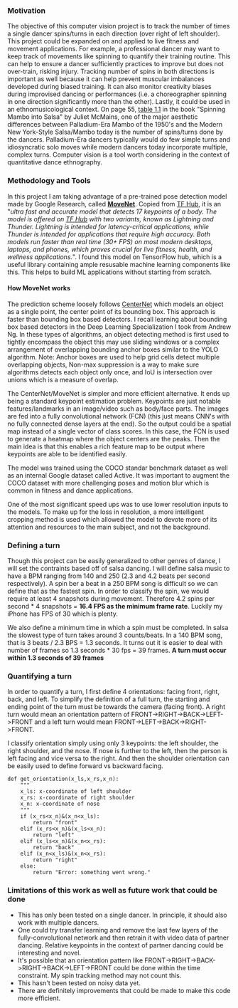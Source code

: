 ### Motivation
The objective of this computer vision project is to track the number of times a single dancer spins/turns in each direction (over right of left shoulder). This project could be expanded on and applied to live fitness and movement applications. For example, a professional dancer may want to keep track of movements like spinning to quantify their training routine. This can help to ensure a dancer sufficiently practices to improve but does not over-train, risking injury. Tracking number of spins in both directions is important as well because it can help prevent muscular imbalances developed during biased training. It can also monitor creativity biases during improvised dancing or performances (i.e. a choreographer spinning in one direction significantly more than the other). Lastly, it could be used in an ethnomusicological context. On page 55, [table 1.1](https://drive.google.com/file/d/13SPHCf94HYKWoEIaKNVrBEtmyad39JaZ/view?usp=drive_link) in the book "Spinning Mambo into Salsa" by Juliet McMains, one of the major aesthetic differences between Palladium-Era Mambo of the 1950's and the Modern New York-Style Salsa/Mambo today is the number of spins/turns done by the dancers. Palladium-Era dancers typically would do few simple turns and idiosyncratic solo moves while modern dancers today incorporate multiple, complex turns. Computer vision is a tool worth considering in the context of quantitative dance ethnography.


### Methodology and Tools
In this project I am taking advantage of a pre-trained pose detection model made by Google Research, called **[MoveNet](https://t.co/QpfnVL0YYI?amp=1)**. Copied from [TF Hub](https://www.tensorflow.org/hub/tutorials/movenet), it is an "*ultra fast and accurate model that detects 17 keypoints of a body. The model is offered on [TF Hub](https://tfhub.dev/s?q=movenet) with two variants, known as Lightning and Thunder. Lightning is intended for latency-critical applications, while Thunder is intended for applications that require high accuracy. Both models run faster than real time (30+ FPS) on most modern desktops, laptops, and phones, which proves crucial for live fitness, health, and wellness applications.*". I found this model on TensorFlow hub, which is a useful library containing ample resusable machine learning components like this. This helps to build ML applications without starting from scratch.

#### How MoveNet works
The prediction scheme loosely follows [CenterNet](https://arxiv.org/abs/1904.07850) which models an object as a single point, the center point of its bounding box. This approach is faster than bounding box based detectors. I recall learning about bounding box based detectors in the Deep Learning Specialization I took from Andrew Ng. In these types of algorithms, an object detecting method is first used to tightly encompass the object this may use sliding windows or a complex arrangement of overlapping bounding anchor boxes similar to the YOLO algorithm. Note: Anchor boxes are used to help grid cells detect multiple overlapping objects, Non-max suppression is a way to make sure algorithms detects each object only once, and IoU is intersection over unions which is a measure of overlap. 

The CenterNet/MoveNet is simpler and more efficient alternative. It ends up being a standard keypoint estimation problem. Keypoints are just notable features/landmarks in an image/video such as body/face parts. The images are fed into a fully convolutional network (FCN) (this just means CNN's with no fully connected dense layers at the end). So the output could be a spatial map instead of a single vector of class scores. In this case, the FCN is used to generate a heatmap where the object centers are the peaks. Then the main idea is that this enables a rich feature map to be output where keypoints are able to be identified easily. 

The model was trained using the COCO standar benchmark dataset as well as an internal Google dataset called Active. It was important to augment the COCO dataset with more challenging poses and motion blur which is common in fitness and dance applications.

One of the most significant speed ups was to use lower resolution inputs to the models. To make up for the loss in resolution, a more intelligent cropping method is used which allowed the model to devote more of its attention and resources to the main subject, and not the background.


### Defining a turn
Though this project can be easily generalized to other genres of dance, I will set the contraints based off of salsa dancing. I will define salsa music to have a BPM ranging from 140 and 250 (2.3 and 4.2 beats per second respectively). A spin ber a beat in a 250 BPM song is difficult so we can define that as the fastest spin. In order to classify the spin, we would require at least 4 snapshots during movement. Therefore 4.2 spins per second * 4 snapshots = **16.4 FPS as the minimum frame rate**. Luckily my iPhone has FPS of 30 which is plenty.  

We also define a minimum time in which a spin must be completed. In salsa the slowest type of turn takes around 3 counts/beats. In a 140 BPM song, that is 3 beats / 2.3 BPS = 1.3 seconds. It turns out it is easier to deal with number of frames so 1.3 seconds * 30 fps = 39 frames. **A turn must occur within 1.3 seconds of 39 frames**

### Quantifying a turn
In order to quantify a turn, I first define 4 orientations: facing front, right, back, and left. To simplify the definition of a full turn, the starting and ending point of the turn must be towards the camera (facing front). A right turn would mean an orientation pattern of FRONT->RIGHT->BACK->LEFT->FRONT and a left turn would mean FRONT->LEFT->BACK->RIGHT->FRONT. 

I classify orientation simply using only 3 keypoints: the left shoulder, the right shoulder, and the nose. If nose is further to the left, then the person is left facing and vice versa to the right. And then the shoulder orientation can be easily used to define forward vs backward facing.



```
def get_orientation(x_ls,x_rs,x_n):
    """
    x_ls: x-coordinate of left shoulder
    x_rs: x-coordinate of right shoulder
    x_n: x-coordinate of nose
    """
    if (x_rs<x_n)&(x_n<x_ls):
        return "front"
    elif (x_rs<x_n)&(x_ls<x_n):
        return "left"
    elif (x_ls<x_n)&(x_n<x_rs):
        return "back"
    elif (x_n<x_ls)&(x_n<x_rs):
        return "right"
    else:
        return "Error: something went wrong."
```




### Limitations of this work as well as future work that could be done
- This has only been tested on a single dancer. In principle, it should also work with multiple dancers.
- One could try transfer learning and remove the last few layers of the fully-convolutional network and then retrain it with video data of partner dancing. Relative keypoints in the context of partner dancing could be interesting and novel. 
- It's possible that an orientation pattern like FRONT->RIGHT->BACK->RIGHT->BACK->LEFT->FRONT could be done within the time constraint. My spin tracking method may not count this. 
- This hasn't been tested on noisy data yet.
- There are definitely improvements that could be made to make this code more efficient.
